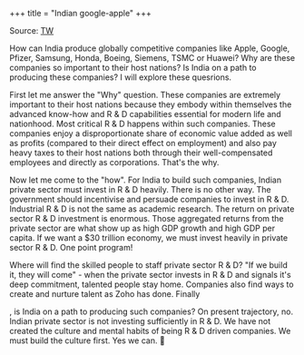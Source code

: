 +++
title = "Indian google-apple"
+++

Source: [TW](https://threads-web.vercel.app/threads/1608243432535003136)

How can India produce globally competitive companies like Apple, Google, Pfizer, Samsung, Honda, Boeing, Siemens, TSMC or Huawei? Why are these companies so important to their host nations? Is India on a path to producing these companies? I will explore these quesrions.

First let me answer the "Why" question. These companies are extremely important to their host nations because they embody within themselves the advanced know-how and R & D capabilities essential for modern life and nationhood. Most critical R & D happens within such companies. These companies enjoy a disproportionate share of economic value added as well as profits (compared to their direct effect on employment) and also pay heavy taxes to their host nations both through their well-compensated employees and directly as corporations. That's the why.

Now let me come to the "how". For India to build such companies, Indian private sector must invest in R & D heavily. There is no other way. The government should incentivise and persuade companies to invest in R & D. Industrial R & D is not the same as academic research. The return on private sector R & D investment is enormous. Those aggregated returns from the private sector are what show up as high GDP growth and high GDP per capita. If we want a $30 trillion economy, we must invest heavily in private sector R & D. One point program!

Where will find the skilled people to staff private sector R & D? "If we build it, they will come" - when the private sector invests in R & D and signals it's deep commitment, talented people stay home. Companies also find ways to create and nurture talent as Zoho has done. Finally

, is India on a path to producing such companies? On present trajectory, no. Indian private sector is not investing sufficiently in R & D. We have not created the culture and mental habits of being R & D driven companies. We must build the culture first. Yes we can. 🙏